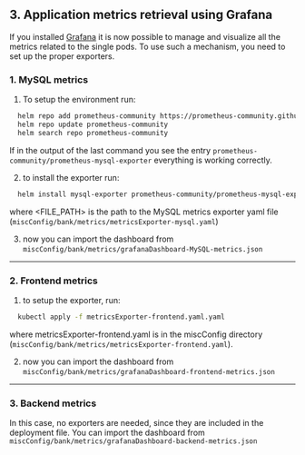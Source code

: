 ## 3. Application metrics retrieval using Grafana

If you installed [Grafana](Grafana_setup.md) it is now possible to manage and visualize all the metrics related to the single pods. To use such a mechanism, you need to set up the proper exporters.

### 1. MySQL metrics
   1. To setup the environment run:
   ```sh
     helm repo add prometheus-community https://prometheus-community.github.io/helm-charts/
     helm repo update prometheus-community
     helm search repo prometheus-community
   ```
   If in the output of the last command you see the entry `prometheus-community/prometheus-mysql-exporter` everything is working correctly.
   
   2. to install the exporter run:
   ```sh
     helm install mysql-exporter prometheus-community/prometheus-mysql-exporter --namespace default --values <FILE_PATH>
   ```
   where <FILE_PATH> is the path to the MySQL metrics exporter yaml file (`miscConfig/bank/metrics/metricsExporter-mysql.yaml`)
   
   3. now you can import the dashboard from `miscConfig/bank/metrics/grafanaDashboard-MySQL-metrics.json`
---
### 2. Frontend metrics
   1. to setup the exporter, run:
   ```sh
     kubectl apply -f metricsExporter-frontend.yaml.yaml
   ```
   where metricsExporter-frontend.yaml is in the miscConfig directory (`miscConfig/bank/metrics/metricsExporter-frontend.yaml`).
   
   2. now you can import the dashboard from `miscConfig/bank/metrics/grafanaDashboard-frontend-metrics.json`
---
### 3. Backend metrics
   In this case, no exporters are needed, since they are included in the deployment file. You can import the dashboard from `miscConfig/bank/metrics/grafanaDashboard-backend-metrics.json`
